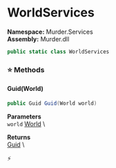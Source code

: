 # WorldServices

**Namespace:** Murder.Services \
**Assembly:** Murder.dll

```csharp
public static class WorldServices
```

### ⭐ Methods
#### Guid(World)
```csharp
public Guid Guid(World world)
```

**Parameters** \
`world` [World](/Bang/World.html) \

**Returns** \
[Guid](https://learn.microsoft.com/en-us/dotnet/api/System.Guid?view=net-7.0) \



⚡